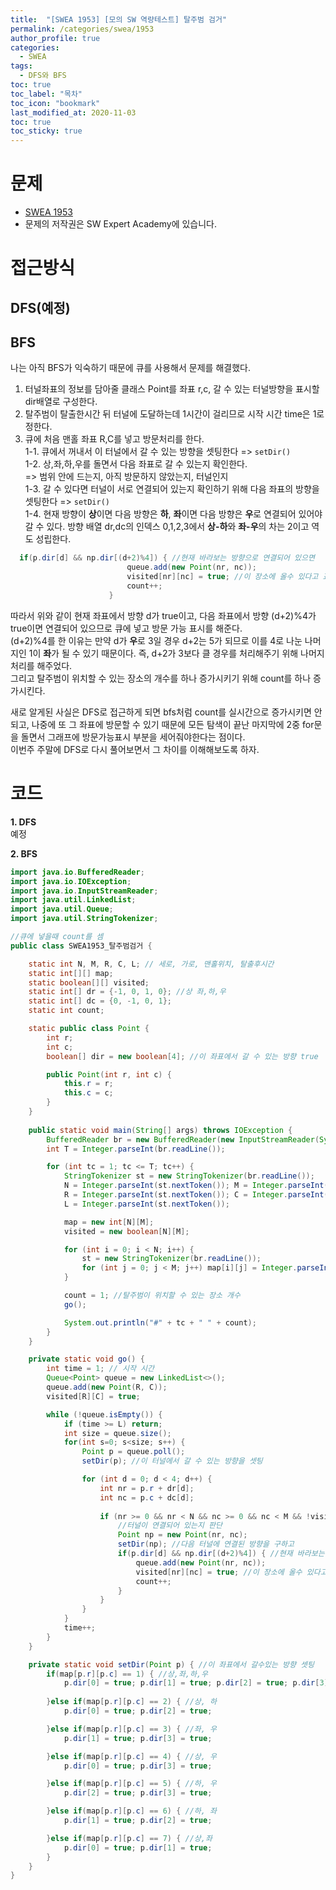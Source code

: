 ```yaml
---
title:  "[SWEA 1953] [모의 SW 역량테스트] 탈주범 검거"
permalink: /categories/swea/1953
author_profile: true
categories:
  - SWEA
tags:
  - DFS와 BFS
toc: true
toc_label: "목차"
toc_icon: "bookmark"
last_modified_at: 2020-11-03
toc: true
toc_sticky: true
---
```

# 문제
* [SWEA 1953](https://swexpertacademy.com/main/code/problem/problemDetail.do?contestProbId=AV5PpLlKAQ4DFAUq)
* 문제의 저작권은 SW Expert Academy에 있습니다.  

# 접근방식 
## DFS(예정)  
## BFS  
나는 아직 BFS가 익숙하기 때문에 큐를 사용해서 문제를 해결했다.  
1. 터널좌표의 정보를 담아줄 클래스 Point를 좌표 r,c, 갈 수 있는 터널방향을 표시할 dir배열로 구성한다.  
2. 탈주범이 탈출한시간 뒤 터널에 도달하는데 1시간이 걸리므로 시작 시간 time은 1로 정한다.  
3. 큐에 처음 맨홀 좌표 R,C를 넣고 방문처리를 한다.  
  1-1. 큐에서 꺼내서 이 터널에서 갈 수 있는 방향을 셋팅한다 => `setDir()`  
  1-2. 상,좌,하,우를 돌면서 다음 좌표로 갈 수 있는지 확인한다.  
    => 범위 안에 드는지, 아직 방문하지 않았는지, 터널인지  
  1-3. 갈 수 있다면 터널이 서로 연결되어 있는지 확인하기 위해 다음 좌표의 방향을 셋팅한다 => `setDir()`  
  1-4. 현재 방향이 <b>상</b>이면 다음 방향은 <b>하</b>, <b>좌</b>이면 다음 방향은 <b>우</b>로 연결되어 있어야 갈 수 있다.
  방향 배열 dr,dc의 인덱스 0,1,2,3에서 <b>상-하</b>와 <b>좌-우</b>의 차는 2이고 역도 성립한다.  
  ```java
  	if(p.dir[d] && np.dir[(d+2)%4]) { //현재 바라보는 방향으로 연결되어 있으면
							queue.add(new Point(nr, nc));
							visited[nr][nc] = true; //이 장소에 올수 있다고 표시
							count++;
						}
  ```
따라서 위와 같이 현재 좌표에서 방향 d가 true이고, 다음 좌표에서 방향 (d+2)%4가 true이면 연결되어 있으므로 큐에 넣고 방문 가능 표시를 해준다.  
(d+2)%4를 한 이유는 만약 d가 <b>우</b>로 3일 경우 d+2는 5가 되므로 이를 4로 나눈 나머지인 1이 <b>좌</b>가 될 수 있기 때문이다. 즉, d+2가 3보다 클 경우를 처리해주기 위해 나머지 처리를 해주었다.  
그리고 탈주범이 위치할 수 있는 장소의 개수를 하나 증가시키기 위해 count를 하나 증가시킨다.   

새로 알게된 사실은 DFS로 접근하게 되면 bfs처럼 count를 실시간으로 증가시키면 안되고, 나중에 또 그 좌표에 방문할 수 있기 때문에 모든 탐색이 끝난 마지막에 2중 for문을 돌면서 그래프에 방문가능표시 부분을 세어줘야한다는 점이다.  
이번주 주말에 DFS로 다시 풀어보면서 그 차이를 이해해보도록 하자.  

# 코드
<b>1. DFS</b>  
예정  

<b>2. BFS</b>  

```java
import java.io.BufferedReader;
import java.io.IOException;
import java.io.InputStreamReader;
import java.util.LinkedList;
import java.util.Queue;
import java.util.StringTokenizer;

//큐에 넣을때 count를 셈
public class SWEA1953_탈주범검거 {

	static int N, M, R, C, L; // 세로, 가로, 맨홀위치, 탈출후시간
	static int[][] map;
	static boolean[][] visited;
	static int[] dr = {-1, 0, 1, 0}; //상 좌,하,우
	static int[] dc = {0, -1, 0, 1};
	static int count;

	static public class Point {
		int r;
		int c;
		boolean[] dir = new boolean[4]; //이 좌표에서 갈 수 있는 방향 true

		public Point(int r, int c) {
			this.r = r;
			this.c = c;
		}
	}
	
	public static void main(String[] args) throws IOException {
		BufferedReader br = new BufferedReader(new InputStreamReader(System.in));
		int T = Integer.parseInt(br.readLine());

		for (int tc = 1; tc <= T; tc++) {
			StringTokenizer st = new StringTokenizer(br.readLine());
			N = Integer.parseInt(st.nextToken()); M = Integer.parseInt(st.nextToken());
			R = Integer.parseInt(st.nextToken()); C = Integer.parseInt(st.nextToken());
			L = Integer.parseInt(st.nextToken());

			map = new int[N][M];
			visited = new boolean[N][M];

			for (int i = 0; i < N; i++) {
				st = new StringTokenizer(br.readLine());
				for (int j = 0; j < M; j++) map[i][j] = Integer.parseInt(st.nextToken());
			}

			count = 1; //탈주범이 위치할 수 있는 장소 개수
			go();

			System.out.println("#" + tc + " " + count);
		}
	}

	private static void go() {
		int time = 1; // 시작 시간
		Queue<Point> queue = new LinkedList<>();
		queue.add(new Point(R, C));
		visited[R][C] = true;

		while (!queue.isEmpty()) {
			if (time >= L) return;
			int size = queue.size();
			for(int s=0; s<size; s++) {
				Point p = queue.poll();
				setDir(p); //이 터널에서 갈 수 있는 방향을 셋팅

				for (int d = 0; d < 4; d++) {
					int nr = p.r + dr[d];
					int nc = p.c + dc[d];
					
					if (nr >= 0 && nr < N && nc >= 0 && nc < M && !visited[nr][nc] && map[nr][nc] > 0) {
						//터널이 연결되어 있는지 판단
						Point np = new Point(nr, nc);
						setDir(np); //다음 터널에 연결된 방향을 구하고
						if(p.dir[d] && np.dir[(d+2)%4]) { //현재 바라보는 방향으로 연결되어 있으면
							queue.add(new Point(nr, nc));
							visited[nr][nc] = true; //이 장소에 올수 있다고 표시
							count++;
						}
					}
				}
			}
			time++;
		}
	}

	private static void setDir(Point p) { //이 좌표에서 갈수있는 방향 셋팅
		if(map[p.r][p.c] == 1) { //상,좌,하,우
			p.dir[0] = true; p.dir[1] = true; p.dir[2] = true; p.dir[3] = true;
			
		}else if(map[p.r][p.c] == 2) { //상, 하
			p.dir[0] = true; p.dir[2] = true;

		}else if(map[p.r][p.c] == 3) { //좌, 우
			p.dir[1] = true; p.dir[3] = true;

		}else if(map[p.r][p.c] == 4) { //상, 우
			p.dir[0] = true; p.dir[3] = true;

		}else if(map[p.r][p.c] == 5) { //하, 우
			p.dir[2] = true; p.dir[3] = true;

		}else if(map[p.r][p.c] == 6) { //하, 좌
			p.dir[1] = true; p.dir[2] = true;

		}else if(map[p.r][p.c] == 7) { //상,좌
			p.dir[0] = true; p.dir[1] = true;
		}
	}
}
```